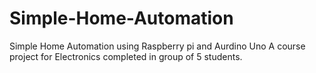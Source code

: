# Simple-Home-Automation
Simple Home Automation using Raspberry pi and Aurdino Uno
A course project for Electronics completed in group of 5 students.
